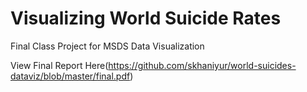 # Visualizing World Suicide Rates
Final Class Project for MSDS Data Visualization

View Final Report Here(https://github.com/skhaniyur/world-suicides-dataviz/blob/master/final.pdf)
